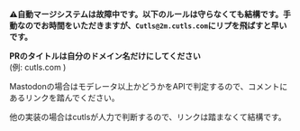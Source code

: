 **⚠️自動マージシステムは故障中です。以下のルールは守らなくても結構です。手動なのでお時間をいただきますが、`Cutls@2m.cutls.com`にリプを飛ばすと早いです。**

**PRのタイトルは自分のドメイン名だけにしてください**  
(例: cutls.com )

Mastodonの場合はモデレータ以上かどうかをAPIで判定するので、コメントにあるリンクを踏んでください。

他の実装の場合はcutlsが人力で判断するので、リンクは踏まなくて結構です。